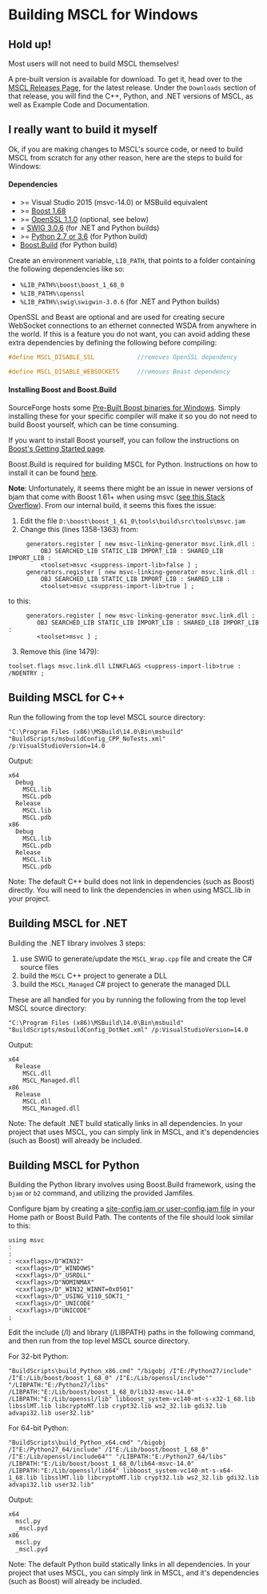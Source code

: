 # **Building MSCL for Windows**

## Hold up!
Most users will not need to build MSCL themselves!

A pre-built version is available for download. To get it, head over to the [MSCL Releases Page](https://github.com/LORD-MicroStrain/MSCL/releases), for the latest release. Under the `Downloads` section of that release, you will find the C++, Python, and .NET versions of MSCL, as well as Example Code and Documentation.

## I really want to build it myself
Ok, if you are making changes to MSCL's source code, or need to build MSCL from scratch for any other reason, here are the steps to build for Windows:

#### Dependencies

- \>= Visual Studio 2015 (msvc-14.0) or MSBuild equivalent
- \>= [Boost 1.68](http://www.boost.org/)
- \>= [OpenSSL 1.1.0](https://www.npcglib.org/~stathis/blog/precompiled-openssl/) (optional, see below)
- = [SWIG 3.0.6](http://swig.org/download.html) (for .NET and Python builds)
- \>= [Python 2.7 or 3.6](https://www.python.org/downloads/) (for Python build)
- [Boost.Build](http://www.boost.org/build/) (for Python build)

Create an environment variable, `LIB_PATH`, that points to a folder containing the following dependencies like so:
  - `%LIB_PATH%\boost\boost_1_68_0`
  - `%LIB_PATH%\openssl`
  - `%LIB_PATH%\swig\swigwin-3.0.6` (for .NET and Python builds)

OpenSSL and Beast are optional and are used for creating secure WebSocket connections to an ethernet connected WSDA from anywhere in the world. If this is a feature you do not want, you can avoid adding these extra dependencies by defining the following before compiling:
```cpp
#define MSCL_DISABLE_SSL            //removes OpenSSL dependency

#define MSCL_DISABLE_WEBSOCKETS     //removes Beast dependency
```

#### Installing Boost and Boost.Build

SourceForge hosts some [Pre-Built Boost binaries for Windows](https://sourceforge.net/projects/boost/files/boost-binaries/1.68.0/). Simply installing these for your specific compiler will make it so you do not need to build Boost yourself, which can be time consuming. 

If you want to install Boost yourself, you can follow the instructions on [Boost's Getting Started page](http://www.boost.org/doc/libs/1_68_0/more/getting_started/windows.html). 

Boost.Build is required for building MSCL for Python. Instructions on how to install it can be found [here](http://www.boost.org/build/doc/html/bbv2/installation.html). 

**Note**: Unfortunately, it seems there might be an issue in newer versions of bjam that come with Boost 1.61+ when using msvc ([see this Stack Overflow](http://stackoverflow.com/questions/29450634/compile-boost-python-tutorial-with-vs-2015-ctp-5-and-python-3-5a-on-windows-10-t)). From our internal build, it seems this fixes the issue:

1. Edit the file `D:\boost\boost_1_61_0\tools\build\src\tools\msvc.jam`
2. Change this (lines 1358-1363) from: 
``` 
     generators.register [ new msvc-linking-generator msvc.link.dll :
         OBJ SEARCHED_LIB STATIC_LIB IMPORT_LIB : SHARED_LIB IMPORT_LIB :
         <toolset>msvc <suppress-import-lib>false ] ;
     generators.register [ new msvc-linking-generator msvc.link.dll :
         OBJ SEARCHED_LIB STATIC_LIB IMPORT_LIB : SHARED_LIB :
         <toolset>msvc <suppress-import-lib>true ] ;
```
to this:
```
     generators.register [ new msvc-linking-generator msvc.link.dll :
        OBJ SEARCHED_LIB STATIC_LIB IMPORT_LIB : SHARED_LIB IMPORT_LIB :
        <toolset>msvc ] ;
```
3. Remove this (line 1479):
```
toolset.flags msvc.link.dll LINKFLAGS <suppress-import-lib>true : /NOENTRY ;
```


## Building MSCL for C++

Run the following from the top level MSCL source directory:

```
"C:\Program Files (x86)\MSBuild\14.0\Bin\msbuild" "BuildScripts/msbuildConfig_CPP_NoTests.xml" /p:VisualStudioVersion=14.0
```

Output: 
```
x64
  Debug
    MSCL.lib
    MSCL.pdb
  Release
    MSCL.lib
    MSCL.pdb
x86
  Debug
    MSCL.lib
    MSCL.pdb
  Release
    MSCL.lib
    MSCL.pdb
```

Note: The default C++ build does not link in dependencies (such as Boost) directly. You will need to link the dependencies in when using MSCL.lib in your project.

## Building MSCL for .NET

Building the .NET library involves 3 steps:

1. use SWIG to generate/update the `MSCL_Wrap.cpp` file and create the C# source files
2. build the `MSCL` C++ project to generate a DLL
3. build the `MSCL_Managed` C# project to generate the managed DLL

These are all handled for you by running the following from the top level MSCL source directory:

```
"C:\Program Files (x86)\MSBuild\14.0\Bin\msbuild" "BuildScripts/msbuildConfig_DotNet.xml" /p:VisualStudioVersion=14.0
```

Output: 
```
x64
  Release
    MSCL.dll
    MSCL_Managed.dll
x86
  Release
    MSCL.dll
    MSCL_Managed.dll
```

Note: The default .NET build statically links in all dependencies. In your project that uses MSCL, you can simply link in MSCL, and it's dependencies (such as Boost) will already be included.

## Building MSCL for Python

Building the Python library involves using Boost.Build framework, using the `bjam` or `b2` command, and utilizing the provided Jamfiles.

Configure bjam by creating a [site-config.jam or user-config.jam file](https://boostorg.github.io/build/manual/develop/index.html#bbv2.overview.configuration) in your Home path or Boost Build Path. The contents of the file should look similar to this:
```
using msvc
:
:
: <cxxflags>/D"WIN32"
  <cxxflags>/D"_WINDOWS"
  <cxxflags>/D"_USRDLL"
  <cxxflags>/D"NOMINMAX"
  <cxxflags>/D"_WIN32_WINNT=0x0501"
  <cxxflags>/D"_USING_V110_SDK71_"
  <cxxflags>/D"_UNICODE"
  <cxxflags>/D"UNICODE"
;
```

Edit the include (/I) and library (/LIBPATH) paths in the following command, and then run from the top level MSCL source directory.

For 32-bit Python:
```
"BuildScripts\build_Python_x86.cmd" "/bigobj /I"E:/Python27/include" /I"E:/Lib/boost/boost_1_68_0" /I"E:/Lib/openssl/include"" "/LIBPATH:"E:/Python27/libs" /LIBPATH:"E:/Lib/boost/boost_1_68_0/lib32-msvc-14.0" /LIBPATH:"E:/Lib/openssl/lib" libboost_system-vc140-mt-s-x32-1_68.lib libsslMT.lib libcryptoMT.lib crypt32.lib ws2_32.lib gdi32.lib advapi32.lib user32.lib"
```

For 64-bit Python:
```
"BuildScripts\build_Python_x64.cmd" "/bigobj /I"E:/Python27_64/include" /I"E:/Lib/boost/boost_1_68_0" /I"E:/Lib/openssl/include64"" "/LIBPATH:"E:/Python27_64/libs" /LIBPATH:"E:/Lib/boost/boost_1_68_0/lib64-msvc-14.0" /LIBPATH:"E:/Lib/openssl/lib64" libboost_system-vc140-mt-s-x64-1_68.lib libsslMT.lib libcryptoMT.lib crypt32.lib ws2_32.lib gdi32.lib advapi32.lib user32.lib"
```

Output: 
```
x64
  mscl.py
  _mscl.pyd
x86
  mscl.py
  _mscl.pyd
```

Note: The default Python build statically links in all dependencies. In your project that uses MSCL, you can simply link in MSCL, and it's dependencies (such as Boost) will already be included.